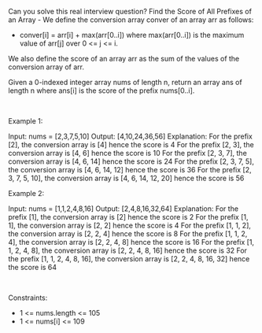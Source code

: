Can you solve this real interview question? Find the Score of All Prefixes of an Array - We define the conversion array conver of an array arr as follows:

 * conver[i] = arr[i] + max(arr[0..i]) where max(arr[0..i]) is the maximum value of arr[j] over 0 <= j <= i.

We also define the score of an array arr as the sum of the values of the conversion array of arr.

Given a 0-indexed integer array nums of length n, return an array ans of length n where ans[i] is the score of the prefix nums[0..i].

 

Example 1:


Input: nums = [2,3,7,5,10]
Output: [4,10,24,36,56]
Explanation: 
For the prefix [2], the conversion array is [4] hence the score is 4
For the prefix [2, 3], the conversion array is [4, 6] hence the score is 10
For the prefix [2, 3, 7], the conversion array is [4, 6, 14] hence the score is 24
For the prefix [2, 3, 7, 5], the conversion array is [4, 6, 14, 12] hence the score is 36
For the prefix [2, 3, 7, 5, 10], the conversion array is [4, 6, 14, 12, 20] hence the score is 56


Example 2:


Input: nums = [1,1,2,4,8,16]
Output: [2,4,8,16,32,64]
Explanation: 
For the prefix [1], the conversion array is [2] hence the score is 2
For the prefix [1, 1], the conversion array is [2, 2] hence the score is 4
For the prefix [1, 1, 2], the conversion array is [2, 2, 4] hence the score is 8
For the prefix [1, 1, 2, 4], the conversion array is [2, 2, 4, 8] hence the score is 16
For the prefix [1, 1, 2, 4, 8], the conversion array is [2, 2, 4, 8, 16] hence the score is 32
For the prefix [1, 1, 2, 4, 8, 16], the conversion array is [2, 2, 4, 8, 16, 32] hence the score is 64


 

Constraints:

 * 1 <= nums.length <= 105
 * 1 <= nums[i] <= 109